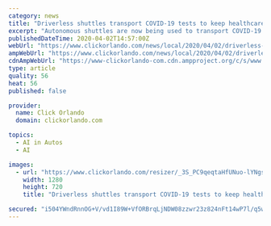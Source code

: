 ```yaml
---
category: news
title: "Driverless shuttles transport COVID-19 tests to keep healthcare workers safe"
excerpt: "Autonomous shuttles are now being used to transport COVID-19 testing samples from select drive-thru testing sites to labs for processing, according to a news release."
publishedDateTime: 2020-04-02T14:57:00Z
webUrl: "https://www.clickorlando.com/news/local/2020/04/02/driverless-shuttles-transport-covid-19-tests-to-keep-healthcare-workers-safe/"
ampWebUrl: "https://www.clickorlando.com/news/local/2020/04/02/driverless-shuttles-transport-covid-19-tests-to-keep-healthcare-workers-safe/?outputType=amp"
cdnAmpWebUrl: "https://www-clickorlando-com.cdn.ampproject.org/c/s/www.clickorlando.com/news/local/2020/04/02/driverless-shuttles-transport-covid-19-tests-to-keep-healthcare-workers-safe/?outputType=amp"
type: article
quality: 56
heat: 56
published: false

provider:
  name: Click Orlando
  domain: clickorlando.com

topics:
  - AI in Autos
  - AI

images:
  - url: "https://www.clickorlando.com/resizer/_3S_PC9qeqtaHfUNuo-lYNgshwY=/1280x720/smart/arc-anglerfish-arc2-prod-gmg.s3.amazonaws.com/public/72YPH4TYFVFAVFGXDZDOEWI274.jpg"
    width: 1280
    height: 720
    title: "Driverless shuttles transport COVID-19 tests to keep healthcare workers safe"

secured: "i504YWndRnnOG+V/vd1I89W+VfORBrqLjNDW08zzwr23z824nFt14wP7l/q5w4j0zdRRoneApxHuuQX87+K7J/l1ySJpTpNNaavsbu8uXAJuANN4zh1L1ceSspz6RKHY2O5q1vOxNjRd1geOzGTG2omh35XywD4DbQ2T580PAsIikYtnw+hV7d0Vp0xQpdQz1Pvawh7RIrccxKBkMp+kYk54LdpaMTGPDxaj+3fbewOkm67vnTLtz6S4YCM5AvMaAtbE5ljIsqnvpSlaGwTJt8SNjH9hY/UxqqczPu26eCok2jtwTz/muFDWeiyVDW3o;mSgXvjQsXtnxcZeZNQMcKA=="
---
```


